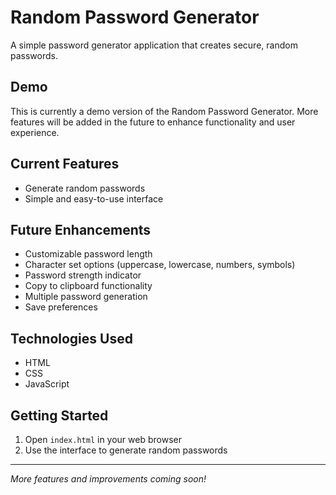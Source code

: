 # Random Password Generator

A simple password generator application that creates secure, random passwords.

## Demo

This is currently a demo version of the Random Password Generator. More features will be added in the future to enhance functionality and user experience.

## Current Features

- Generate random passwords
- Simple and easy-to-use interface

## Future Enhancements

- Customizable password length
- Character set options (uppercase, lowercase, numbers, symbols)
- Password strength indicator
- Copy to clipboard functionality
- Multiple password generation
- Save preferences

## Technologies Used

- HTML
- CSS
- JavaScript

## Getting Started

1. Open `index.html` in your web browser
2. Use the interface to generate random passwords

---

*More features and improvements coming soon!*